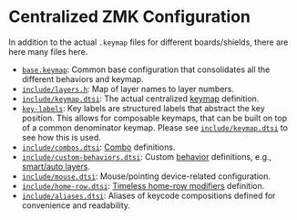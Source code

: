 # Centralized ZMK Configuration

In addition to the actual `.keymap` files for different boards/shields, there are here many files here.

* [`base.keymap`](./base.keymap): Common base configuration that consolidates all the different behaviors and keymap.
* [`include/layers.h`](./include/layers.h): Map of layer names to layer numbers.
* [`include/keymap.dtsi`](./include/keymap.dtsi): The actual centralized [keymap](https://zmk.dev/docs/keymaps) definition.
* [`key-labels`](./include/key-labels/): Key labels are structured labels that abstract the key position. This allows for composable keymaps, that can be built on top of a common denominator keymap. Please see [`include/keymap.dtsi`](./include/keymap.dtsi) to see how this is used.
* [`include/combos.dtsi`](./include/keymap.dtsi): [Combo](https://zmk.dev/docs/keymaps/combos) definitions.
* [`include/custom-behaviors.dtsi`](./include/custom-behaviors.dtsi): Custom [behavior](https://zmk.dev/docs/keymaps/behaviors) definitions, e.g., [smart/auto layers](https://github.com/urob/zmk-auto-layer).
* [`include/mouse.dtsi`](./include/mouse.dtsi): Mouse/pointing device-related configuration.
* [`include/home-row.dtsi`](./include/home-row.dtsi): [Timeless home-row modifiers](https://github.com/urob/zmk-config#timeless-homerow-mods) definition.
* [`include/aliases.dtsi`](./include/aliases.dtsi): Aliases of keycode compositions defined for convenience and readability.
